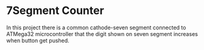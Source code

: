 # 7Segment Counter

In this project there is a common cathode-seven segment connected to ATMega32 microcontroller that the digit shown on seven segment increases when button get pushed.

<img src=""  />

